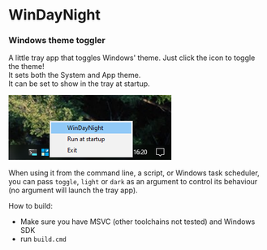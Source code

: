 # WinDayNight
### Windows theme toggler

A little tray app that toggles Windows' theme.
Just click the icon to toggle the theme!<br>
It sets both the System and App theme.<br>
It can be set to show in the tray at startup.<br>

![What it looks like in the Tray](./image.webp)

When using it from the command line, a script, or Windows task scheduler, you can pass `toggle`, `light` or `dark` as an argument to control its behaviour (no argument will launch the tray app).

How to build:
- Make sure you have MSVC (other toolchains not tested) and Windows SDK
- run `build.cmd`

